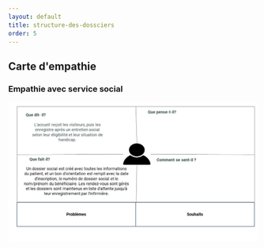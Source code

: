```yaml
---
layout: default
title: structure-des-dossciers
order: 5
---
```

## Carte d'empathie

### Empathie avec service social 
![alt text](/docs/Empathie-Pole-Social/images/carte-empathie-service-social.png)

<!-- new slide -->